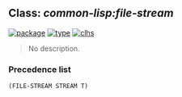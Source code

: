 ## Class: ***common-lisp:file-stream***
[![package](https://img.shields.io/badge/Package-COMMON--LISP-5f9ea0.svg?style=social&colorA=999999)](../) [![type](https://img.shields.io/badge/Type-Class-5f9ea0.svg?style=social&colorA=999999)](../#class) [![clhs](https://img.shields.io/badge/CLHS-FILE--STREAM-5f9ea0.svg?style=social&colorA=999999)](http://www.lispworks.com/documentation/HyperSpec/Body/t_file_s.htm) 

> No description.

### Precedence list
```
(FILE-STREAM STREAM T)
```
